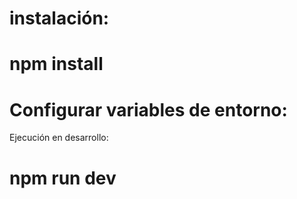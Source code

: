 # instalación:

# npm install

# Configurar variables de entorno:

Ejecución en desarrollo:

# npm run dev

